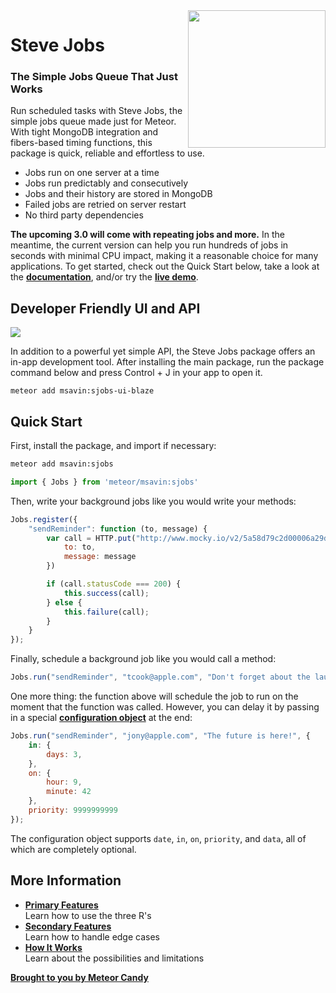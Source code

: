 <img align="right" width="220" src="https://github.com/msavin/stevejobs/blob/master/ICON.png?raw=true" />

# Steve Jobs

### The Simple Jobs Queue That Just Works

Run scheduled tasks with Steve Jobs, the simple jobs queue made just for Meteor. With tight MongoDB integration and fibers-based timing functions, this package is quick, reliable and effortless to use. 

 - Jobs run on one server at a time
 - Jobs run predictably and consecutively
 - Jobs and their history are stored in MongoDB
 - Failed jobs are retried on server restart
 - No third party dependencies

**The upcoming 3.0 will come with repeating jobs and more.** In the meantime, the current version can help you run hundreds of jobs in seconds with minimal CPU impact, making it a reasonable choice for many applications. To get started, check out the Quick Start below, take a look at the <a href="https://github.com/msavin/SteveJobs/wiki">**documentation**</a>, and/or try the <a href="http://jobsqueue.herokuapp.com">**live demo**</a>.

## Developer Friendly UI and API

<img src="https://github.com/msavin/SteveJobs...meteor.schedule.background.tasks.jobs.queue/blob/master/GUI.png?raw=true">

In addition to a powerful yet simple API, the Steve Jobs package offers an in-app development tool. After installing the main package, run the package command below and press Control + J in your app to open it. 

```
meteor add msavin:sjobs-ui-blaze
```

## Quick Start

First, install the package, and import if necessary:

```bash
meteor add msavin:sjobs
```
```javascript
import { Jobs } from 'meteor/msavin:sjobs'
```

Then, write your background jobs like you would write your methods: 

```javascript
Jobs.register({
    "sendReminder": function (to, message) {
        var call = HTTP.put("http://www.mocky.io/v2/5a58d79c2d00006a29d2e66a/?mocky-delay=2000ms", {
            to: to,
            message: message
        })

        if (call.statusCode === 200) {
            this.success(call);
        } else {
            this.failure(call);
        }
    }
});
```

Finally, schedule a background job like you would call a method: 

```javascript
Jobs.run("sendReminder", "tcook@apple.com", "Don't forget about the launch!");
```

One more thing: the function above will schedule the job to run on the moment that the function was called. However, you can delay it by passing in a special <a href="https://github.com/msavin/SteveJobs-meteor-jobs-queue/wiki#configuration-options">**configuration object**</a> at the end:

```javascript
Jobs.run("sendReminder", "jony@apple.com", "The future is here!", {
    in: {
        days: 3,
    }, 
    on: {
        hour: 9,
        minute: 42
    },
    priority: 9999999999
});
```

The configuration object supports `date`, `in`, `on`, `priority`, and `data`, all of which are completely optional.

## More Information

- [**Primary Features**](https://github.com/msavin/SteveJobs-meteor-jobs-queue/wiki)<br>Learn how to use the three R's
- [**Secondary Features**]()<br>Learn how to handle edge cases
- [**How It Works**](https://github.com/msavin/SteveJobs-meteor-jobs-queue/wiki/How-It-Works)<br>Learn about the possibilities and limitations

[**Brought to you by Meteor Candy**](https://www.meteorcandy.com/?ref=sjgh)
